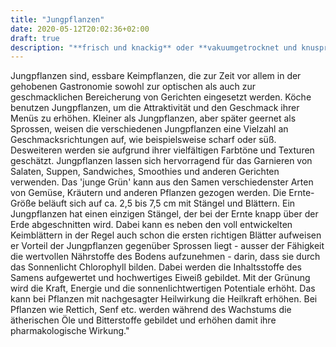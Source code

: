 ```yaml
---
title: "Jungpflanzen"
date: 2020-05-12T20:02:36+02:00
draft: true
description: "**frisch und knackig** oder **vakuumgetrocknet und knusprig**"
---
```

Jungpflanzen sind, essbare Keimpflanzen, die zur Zeit vor allem in der gehobenen Gastronomie sowohl zur optischen als auch zur geschmacklichen Bereicherung von Gerichten eingesetzt werden. Köche benutzen Jungpflanzen, um die Attraktivität und den Geschmack ihrer Menüs zu erhöhen. Kleiner als Jungpflanzen, aber später geernet als Sprossen, weisen die verschiedenen Jungpflanzen eine Vielzahl an Geschmacksrichtungen auf, wie beispielsweise scharf oder süß. Desweiteren werden sie aufgrund ihrer vielfältigen Farbtöne und Texturen geschätzt. Jungpflanzen lassen sich hervorragend für das Garnieren von Salaten, Suppen, Sandwiches, Smoothies und anderen Gerichten verwenden. Das 'junge Grün' kann aus den Samen verschiedenster Arten von Gemüse, Kräutern und anderen Pflanzen gezogen werden. Die Ernte-Größe beläuft sich auf ca. 2,5 bis 7,5 cm mit Stängel und Blättern. Ein Jungpflanzen hat einen einzigen Stängel, der bei der Ernte knapp über der Erde abgeschnitten wird. Dabei kann es neben den voll entwickelten Keimblättern in der Regel auch schon die ersten richtigen Blätter aufweisen er Vorteil der Jungpflanzen gegenüber Sprossen liegt - ausser der Fähigkeit die wertvollen Nährstoffe des Bodens aufzunehmen - darin, dass sie durch das Sonnenlicht Chlorophyll bilden. Dabei werden die Inhaltsstoffe des Samens aufgewertet und hochwertiges Eiweiß gebildet.  Mit der Grünung wird die Kraft, Energie und die sonnenlichtwertigen Potentiale erhöht. Das kann bei Pflanzen mit nachgesagter Heilwirkung die Heilkraft erhöhen. Bei Pflanzen wie Rettich, Senf etc. werden während des Wachstums die ätherischen Öle und Bitterstoffe gebildet und erhöhen damit ihre pharmakologische Wirkung."
